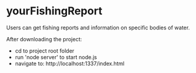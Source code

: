 # yourFishingReport
Users can get fishing reports and information on specific bodies of water. 

After downloading the project:
- cd to project root folder
- run 'node server' to start node.js
- navigate to: http://localhost:1337/index.html 



